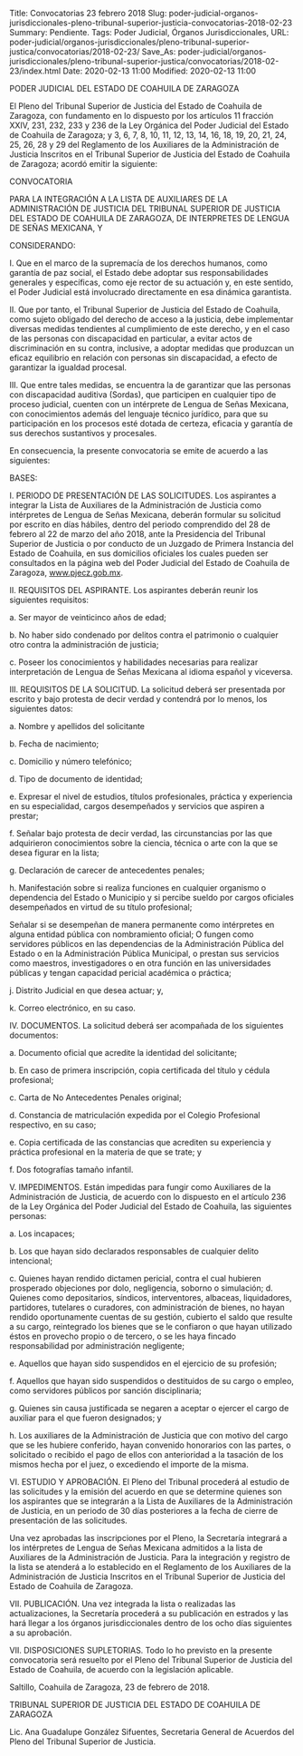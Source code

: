 Title: Convocatorias 23 febrero 2018
Slug: poder-judicial-organos-jurisdiccionales-pleno-tribunal-superior-justicia-convocatorias-2018-02-23
Summary: Pendiente.
Tags: Poder Judicial, Órganos Jurisdiccionales,
URL: poder-judicial/organos-jurisdiccionales/pleno-tribunal-superior-justica/convocatorias/2018-02-23/
Save_As: poder-judicial/organos-jurisdiccionales/pleno-tribunal-superior-justica/convocatorias/2018-02-23/index.html
Date: 2020-02-13 11:00
Modified: 2020-02-13 11:00


PODER JUDICIAL DEL ESTADO DE COAHUILA DE ZARAGOZA

El Pleno del Tribunal Superior de Justicia del Estado de Coahuila de Zaragoza, con fundamento en lo dispuesto por los artículos 11 fracción XXIV, 231, 232, 233 y 236 de la Ley Orgánica del Poder Judicial del Estado de Coahuila de Zaragoza; y 3, 6, 7, 8, 10, 11, 12, 13, 14, 16, 18, 19, 20, 21, 24, 25, 26, 28 y 29 del Reglamento de los Auxiliares de la Administración de Justicia Inscritos en el Tribunal Superior de Justicia del Estado de Coahuila de Zaragoza; acordó emitir la siguiente:

CONVOCATORIA

PARA LA INTEGRACIÓN A LA LISTA DE AUXILIARES DE LA ADMINISTRACIÓN DE JUSTICIA DEL TRIBUNAL SUPERIOR DE JUSTICIA DEL ESTADO DE COAHUILA DE ZARAGOZA, DE INTERPRETES DE LENGUA DE SEÑAS MEXICANA, Y

CONSIDERANDO:

I. Que en el marco de la supremacía de los derechos humanos, como garantía de paz social, el Estado debe adoptar sus responsabilidades generales y específicas, como eje rector de su actuación y, en este sentido, el Poder Judicial está involucrado directamente en esa dinámica garantista.

II. Que por tanto, el Tribunal Superior de Justicia del Estado de Coahuila, como sujeto obligado del derecho de acceso a la justicia, debe implementar diversas medidas tendientes al cumplimiento de este derecho, y en el caso de las personas con discapacidad en particular, a evitar actos de discriminación en su contra, inclusive, a adoptar medidas que produzcan un eficaz equilibrio en relación con personas sin discapacidad, a efecto de garantizar la igualdad procesal.

III. Que entre tales medidas, se encuentra la de garantizar que las personas con discapacidad auditiva (Sordas), que participen en cualquier tipo de proceso judicial, cuenten con un intérprete de Lengua de Señas Mexicana, con conocimientos además del lenguaje técnico jurídico, para que su participación en los procesos esté dotada de certeza, eficacia y garantía de sus derechos sustantivos y procesales.

En consecuencia, la presente convocatoria se emite de acuerdo a las siguientes:

BASES:

I. PERIODO DE PRESENTACIÓN DE LAS SOLICITUDES. Los aspirantes a integrar la Lista de Auxiliares de la Administración de Justicia como intérpretes de Lengua de Señas Mexicana, deberán formular su solicitud por escrito en días hábiles, dentro del periodo comprendido del 28 de febrero al 22 de marzo del año 2018, ante la Presidencia del Tribunal Superior de Justicia o por conducto de un Juzgado de Primera Instancia del Estado de Coahuila, en sus domicilios oficiales los cuales pueden ser consultados en la página web del Poder Judicial del Estado de Coahuila de Zaragoza, www.pjecz.gob.mx.

II. REQUISITOS DEL ASPIRANTE. Los aspirantes deberán reunir los siguientes requisitos:

a. Ser mayor de veinticinco años de edad;

b. No haber sido condenado por delitos contra el patrimonio o cualquier otro contra la administración de justicia;

c. Poseer los conocimientos y habilidades necesarias para realizar interpretación de Lengua de Señas Mexicana al idioma español y viceversa.

III. REQUISITOS DE LA SOLICITUD. La solicitud deberá ser presentada por escrito y bajo protesta de decir verdad y contendrá por lo menos, los siguientes datos:

a. Nombre y apellidos del solicitante

b. Fecha de nacimiento;

c. Domicilio y número telefónico;

d. Tipo de documento de identidad;

e. Expresar el nivel de estudios, títulos profesionales, práctica y experiencia en su especialidad, cargos desempeñados y servicios que aspiren a prestar;

f. Señalar bajo protesta de decir verdad, las circunstancias por las que adquirieron conocimientos sobre la ciencia, técnica o arte con la que se desea figurar en la lista;

g. Declaración de carecer de antecedentes penales;

h. Manifestación sobre si realiza funciones en cualquier organismo o dependencia del Estado o Municipio y si percibe sueldo por cargos oficiales desempeñados en virtud de su título profesional;

Señalar si se desempeñan de manera permanente como intérpretes en alguna entidad pública con nombramiento oficial; O fungen como servidores públicos en las dependencias de la Administración Pública del Estado o en la Administración Pública Municipal, o prestan sus servicios como maestros, investigadores o en otra función en las universidades públicas y tengan capacidad pericial académica o práctica;

j. Distrito Judicial en que desea actuar; y,

k. Correo electrónico, en su caso.

IV. DOCUMENTOS. La solicitud deberá ser acompañada de los siguientes documentos:

a. Documento oficial que acredite la identidad del solicitante;

b. En caso de primera inscripción, copia certificada del título y cédula profesional;

c. Carta de No Antecedentes Penales original;

d. Constancia de matriculación expedida por el Colegio Profesional respectivo, en su caso;

e. Copia certificada de las constancias que acrediten su experiencia y práctica profesional en la materia de que se trate; y

f. Dos fotografías tamaño infantil.

V. IMPEDIMENTOS. Están impedidas para fungir como Auxiliares de la Administración de Justicia, de acuerdo con lo dispuesto en el artículo 236 de la Ley Orgánica del Poder Judicial del Estado de Coahuila, las siguientes personas:

a. Los incapaces;

b. Los que hayan sido declarados responsables de cualquier delito intencional;

c. Quienes hayan rendido dictamen pericial, contra el cual hubieren prosperado objeciones por dolo, negligencia, soborno o simulación; d. Quienes como depositarios, síndicos, interventores, albaceas, liquidadores, partidores, tutelares o curadores, con administración de bienes, no hayan rendido oportunamente cuentas de su gestión, cubierto el saldo que resulte a su cargo, reintegrado los bienes que se le confiaron o que hayan utilizado éstos en provecho propio o de tercero, o se les haya fincado responsabilidad por administración negligente;

e. Aquellos que hayan sido suspendidos en el ejercicio de su profesión;

f. Aquellos que hayan sido suspendidos o destituidos de su cargo o empleo, como servidores públicos por sanción disciplinaria;

g. Quienes sin causa justificada se negaren a aceptar o ejercer el cargo de auxiliar para el que fueron designados; y

h. Los auxiliares de la Administración de Justicia que con motivo del cargo que se les hubiere conferido, hayan convenido honorarios con las partes, o solicitado o recibido el pago de ellos con anterioridad a la tasación de los mismos hecha por el juez, o excediendo el importe de la misma.

VI. ESTUDIO Y APROBACIÓN. El Pleno del Tribunal procederá al estudio de las solicitudes y la emisión del acuerdo en que se determine quienes son los aspirantes que se integrarán a la Lista de Auxiliares de la Administración de Justicia, en un periodo de 30 días posteriores a la fecha de cierre de presentación de las solicitudes.

Una vez aprobadas las inscripciones por el Pleno, la Secretaría integrará a los intérpretes de Lengua de Señas Mexicana admitidos a la lista de Auxiliares de la Administración de Justicia. Para la integración y registro de la lista se atenderá a lo establecido en el Reglamento de los Auxiliares de la Administración de Justicia Inscritos en el Tribunal Superior de Justicia del Estado de Coahuila de Zaragoza.

VII. PUBLICACIÓN. Una vez integrada la lista o realizadas las actualizaciones, la Secretaría procederá a su publicación en estrados y las hará llegar a los órganos jurisdiccionales dentro de los ocho días siguientes a su aprobación.

VII. DISPOSICIONES SUPLETORIAS. Todo lo ho previsto en la presente convocatoria será resuelto por el Pleno del Tribunal Superior de Justicia del Estado de Coahuila, de acuerdo con la legislación aplicable.

Saltillo, Coahuila de Zaragoza, 23 de febrero de 2018.

TRIBUNAL SUPERIOR DE JUSTICIA DEL ESTADO DE COAHUILA DE ZARAGOZA

Lic. Ana Guadalupe González Sifuentes, Secretaria General de Acuerdos del Pleno del Tribunal Superior de Justicia.
